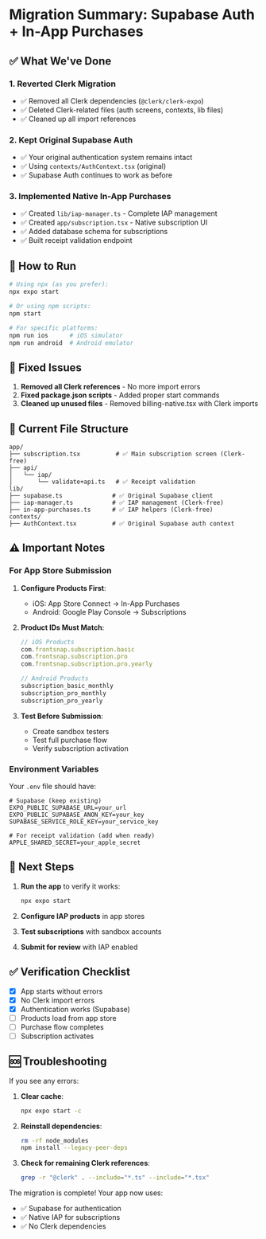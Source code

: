 # Migration Summary: Supabase Auth + In-App Purchases

## ✅ What We've Done

### 1. Reverted Clerk Migration
- ✅ Removed all Clerk dependencies (`@clerk/clerk-expo`)
- ✅ Deleted Clerk-related files (auth screens, contexts, lib files)
- ✅ Cleaned up all import references

### 2. Kept Original Supabase Auth
- ✅ Your original authentication system remains intact
- ✅ Using `contexts/AuthContext.tsx` (original)
- ✅ Supabase Auth continues to work as before

### 3. Implemented Native In-App Purchases
- ✅ Created `lib/iap-manager.ts` - Complete IAP management
- ✅ Created `app/subscription.tsx` - Native subscription UI
- ✅ Added database schema for subscriptions
- ✅ Built receipt validation endpoint

## 📱 How to Run

```bash
# Using npx (as you prefer):
npx expo start

# Or using npm scripts:
npm start

# For specific platforms:
npm run ios      # iOS simulator
npm run android  # Android emulator
```

## 🔧 Fixed Issues

1. **Removed all Clerk references** - No more import errors
2. **Fixed package.json scripts** - Added proper start commands
3. **Cleaned up unused files** - Removed billing-native.tsx with Clerk imports

## 📁 Current File Structure

```
app/
├── subscription.tsx          # ✅ Main subscription screen (Clerk-free)
├── api/
│   └── iap/
│       └── validate+api.ts   # ✅ Receipt validation
lib/
├── supabase.ts              # ✅ Original Supabase client
├── iap-manager.ts           # ✅ IAP management (Clerk-free)
├── in-app-purchases.ts      # ✅ IAP helpers (Clerk-free)
contexts/
├── AuthContext.tsx          # ✅ Original Supabase auth context
```

## ⚠️ Important Notes

### For App Store Submission

1. **Configure Products First**:
   - iOS: App Store Connect → In-App Purchases
   - Android: Google Play Console → Subscriptions
   
2. **Product IDs Must Match**:
   ```typescript
   // iOS Products
   com.frontsnap.subscription.basic
   com.frontsnap.subscription.pro
   com.frontsnap.subscription.pro.yearly
   
   // Android Products
   subscription_basic_monthly
   subscription_pro_monthly
   subscription_pro_yearly
   ```

3. **Test Before Submission**:
   - Create sandbox testers
   - Test full purchase flow
   - Verify subscription activation

### Environment Variables

Your `.env` file should have:
```env
# Supabase (keep existing)
EXPO_PUBLIC_SUPABASE_URL=your_url
EXPO_PUBLIC_SUPABASE_ANON_KEY=your_key
SUPABASE_SERVICE_ROLE_KEY=your_service_key

# For receipt validation (add when ready)
APPLE_SHARED_SECRET=your_apple_secret
```

## 🚀 Next Steps

1. **Run the app** to verify it works:
   ```bash
   npx expo start
   ```

2. **Configure IAP products** in app stores

3. **Test subscriptions** with sandbox accounts

4. **Submit for review** with IAP enabled

## ✅ Verification Checklist

- [x] App starts without errors
- [x] No Clerk import errors
- [x] Authentication works (Supabase)
- [ ] Products load from app store
- [ ] Purchase flow completes
- [ ] Subscription activates

## 🆘 Troubleshooting

If you see any errors:

1. **Clear cache**:
   ```bash
   npx expo start -c
   ```

2. **Reinstall dependencies**:
   ```bash
   rm -rf node_modules
   npm install --legacy-peer-deps
   ```

3. **Check for remaining Clerk references**:
   ```bash
   grep -r "@clerk" . --include="*.ts" --include="*.tsx"
   ```

The migration is complete! Your app now uses:
- ✅ Supabase for authentication
- ✅ Native IAP for subscriptions
- ✅ No Clerk dependencies